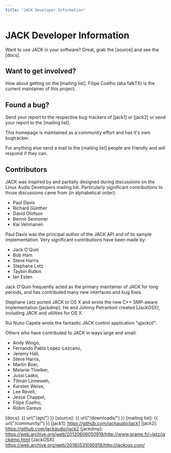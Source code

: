 ```yaml
---
title: "JACK Developer Information"
---
```


# JACK Developer Information

Want to use JACK in your software? Great, grab the [source] and see the [docs].

## Want to get involved?

How about getting on the [mailing list].
Filipe Coelho (aka falkTX) is the current maintainer of this project.

## Found a bug?

Send your report to the respective bug-trackers of
[jack1] or [jack2] or send your report to the [mailing list].

This homepage is maintained as a community effort and has it's own
bugtracker.

For anything else send a mail to the [mailing list] people
are friendly and will respond if they can.

## Contributors

JACK was inspired by and partially designed during discussions on the
Linux Audio Developers mailing list. Particularly significant
contributions to those discussions came from (in alphabetical order):

* Paul Davis
* Richard Günther
* David Olofson
* Benno Sennoner
* Kai Vehmanen

Paul Davis was the principal author of the JACK API and of its sample
implementation. Very significant contributions have been made by:

* Jack O'Quin
* Bob Ham
* Steve Harris
* Stephane Letz
* Taybin Rutkin
* Ian Esten

Jack O'Quin frequently acted as the primary maintainer of JACK for long
periods, and has contributed many new interfaces and bug fixes.

Stephane Letz ported JACK to OS X and wrote the new C++ SMP-aware
implementation [jackdmp].
He and Johnny Petrantoni created [JackOSX], including JACK and utilities for OS X.

Rui Nuno Capela wrote the fantastic JACK control application "qjackctl".

Others who have contributed to JACK in ways large and small:

* Andy Wingo,
* Fernando Pablo Lopez-Lezcano,
* Jeremy Hall,
* Steve Harris,
* Martin Boer,
* Melanie Thielker,
* Jussi Laako,
* Tilman Linneweh,
* Karsten Weise,
* Lee Revell,
* Jesse Chappel,
* Filipe Coelho,
* Robin Gareus


[docs]:         {{ url("/api/") }}
[source]:       {{ url("/downloads/") }}
[mailing list]: {{ url("/community/") }}
[jack1]:        https://github.com/jackaudio/jack1
[jack2]:        https://github.com/jackaudio/jack2
[jackdmp]:      https://web.archive.org/web/20120606050919/http://www.grame.fr/~letz/jackdmp.html
[JackOSX]:      https://web.archive.org/web/20180531095918/http://jackosx.com/
